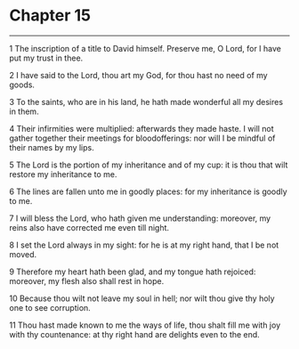 # Chapter 15

***

1 The inscription of a title to David himself. Preserve me, O Lord, for I have put my trust in thee.

2 I have said to the Lord, thou art my God, for thou hast no need of my goods.

3 To the saints, who are in his land, he hath made wonderful all my desires in them.

4 Their infirmities were multiplied: afterwards they made haste. I will not gather together their meetings for bloodofferings: nor will I be mindful of their names by my lips.

5 The Lord is the portion of my inheritance and of my cup: it is thou that wilt restore my inheritance to me.

6 The lines are fallen unto me in goodly places: for my inheritance is goodly to me.

7 I will bless the Lord, who hath given me understanding: moreover, my reins also have corrected me even till night.

8 I set the Lord always in my sight: for he is at my right hand, that I be not moved.

9 Therefore my heart hath been glad, and my tongue hath rejoiced: moreover, my flesh also shall rest in hope.

10 Because thou wilt not leave my soul in hell; nor wilt thou give thy holy one to see corruption.

11 Thou hast made known to me the ways of life, thou shalt fill me with joy with thy countenance: at thy right hand are delights even to the end.

